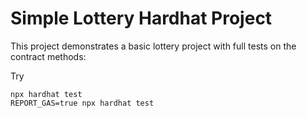 # Simple Lottery Hardhat Project

This project demonstrates a basic lottery project with full tests on the contract methods:

Try
```shell
npx hardhat test
REPORT_GAS=true npx hardhat test
```
